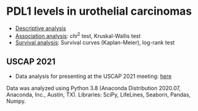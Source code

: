 # PDL1 levels in urothelial carcinomas
- [Descriptive analysis](https://github.com/alcideschaux/PDL1-GU/blob/master/01-DESCRIPTIVE.ipynb)
- [Association analysis](https://github.com/alcideschaux/PDL1-GU/blob/master/02-ASSOCIATION.ipynb): $chi^2$ test, Kruskal-Wallis test
- [Survival analysis](https://github.com/alcideschaux/PDL1-GU/blob/master/03-SURVIVAL.ipynb): Survival curves (Kaplan-Meier), log-rank test

## USCAP 2021
- Data analysis for presenting at the USCAP 2021 meeting: [here](https://github.com/alcideschaux/PDL1-GU/blob/master/USCAP2021.ipynb)


Data was analyzed using Python 3.8 (Anaconda Distribution 2020.07, Anaconda, Inc., Austin, TX). Libraries: SciPy, LifeLines, Seaborn, Pandas, Numpy.

